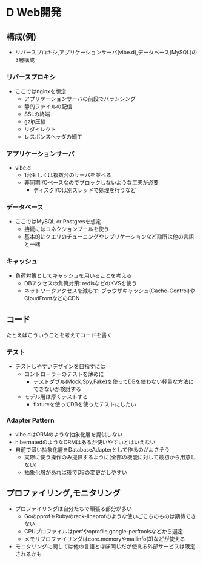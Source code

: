 # D Web開発

## 構成(例)

- リバースプロキシ,アプリケーションサーバ(vibe.d),データベース(MySQL)の3層構成

### リバースプロキシ

- ここではnginxを想定
  - アプリケーションサーバの前段でバランシング
  - 静的ファイルの配信
  - SSLの終端
  - gzip圧縮
  - リダイレクト
  - レスポンスヘッダの細工

### アプリケーションサーバ

- vibe.d
  - 1台もしくは複数台のサーバを並べる
  - 非同期I/Oベースなのでブロックしないような工夫が必要
    - ディスクI/Oは別スレッドで処理を行うなど

### データベース

- ここではMySQL or Postgresを想定
  - 接続にはコネクションプールを使う
  - 基本的にクエリのチューニングやレプリケーションなど勘所は他の言語と一緒

### キャッシュ

- 負荷対策としてキャッシュを用いることを考える
  - DBアクセスの負荷対策: redisなどのKVSを使う
  - ネットワークアクセスを減らす: ブラウザキャッシュ(Cache-Control)やCloudFrontなどのCDN

## コード

たとえばこういうことを考えてコードを書く

### テスト

- テストしやすいデザインを目指すには
  - コントローラーのテストを薄めに
    - テストダブル(Mock,Spy,Fake)を使ってDBを使わない軽量な方法にできないか検討する
  - モデル層は厚くテストする
    - fixtureを使ってDBを使ったテストにしたい

### Adapter Pattern

- vibe.dはORMのような抽象化層を提供しない
- hibernatedのようなORMはあるが使いやすいとはいえない
- 自前で薄い抽象化層をDatabaseAdapterとして作るのがよさそう
  - 実際に使う操作のみ提供するように(全部の機能に対して最初から用意しない)
  - 抽象化層があれば後でDBの変更がしやすい

## プロファイリング,モニタリング

- プロファイリングは自分たちで頑張る部分が多い
  - GoのpprofやRubyのrack-lineprofのような使いごこちのものは期待できない
  - CPUプロファイルはperfやoprofile,google-perftoolsなどから選定
  - メモリプロファイリングはcore.memoryやmallinfo(3)などが使える
- モニタリングに関しては他の言語とほぼ同じだが使える外部サービスは限定されるかも
